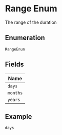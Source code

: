 
# Range Enum

The range of the duration

## Enumeration

`RangeEnum`

## Fields

| Name |
|  --- |
| `days` |
| `months` |
| `years` |

## Example

```
days
```

